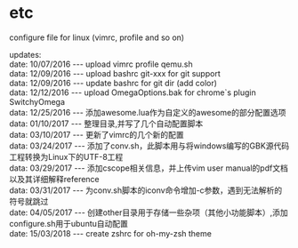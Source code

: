 # etc
configure file for linux (vimrc, profile and so on)


updates:  
	date: 10/07/2016	--- upload vimrc profile qemu.sh  
	data: 12/09/2016	--- upload bashrc git-xxx for git support    
	data: 12/09/2016	--- update bashrc for git dir (add color)  
	data: 12/12/2016	--- upload OmegaOptions.bak for chrome`s plugin SwitchyOmega  
	data: 12/25/2016	--- 添加awesome.lua作为自定义的awesome的部分配置选项  
	data: 01/10/2017	--- 整理目录,并写了几个自动配置脚本  
	data: 03/10/2017	--- 更新了vimrc的几个新的配置  
	data: 03/24/2017	--- 添加了conv.sh，此脚本用与将windows编写的GBK源代码工程转换为Linux下的UTF-8工程  
	data: 03/29/2017	--- 添加cscope相关信息，并上传vim user manual的pdf文档以及其详细解释reference  
	data: 03/31/2017	--- 为conv.sh脚本的iconv命令增加-c参数，遇到无法解析的符号就跳过  
	date: 04/05/2017	--- 创建other目录用于存储一些杂项（其他小功能脚本）,添加configure.sh用于ubuntu自动配置    
	date: 15/03/2018	--- create zshrc for oh-my-zsh theme  

